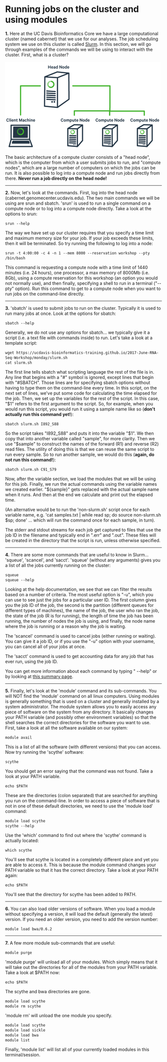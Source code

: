 Running jobs on the cluster and using modules
===============================================

**1\.** Here at the UC Davis Bioinformatics Core we have a large computational cluster (named cabernet) that we use for our analyses. The job scheduling system we use on this cluster is called [Slurm](https://slurm.schedmd.com/). In this section, we will go through examples of the commands we will be using to interact with the cluster. First, what is a cluster?

![cluster diagram](cluster_diagram.png)

The basic architecture of a compute cluster consists of a "head node", which is the computer from which a user submits jobs to run, and "compute nodes", which are a large number of computers on which the jobs can be run. It is also possible to log into a compute node and run jobs directly from there. **Never run a job directly on the head node!**

---

**2\.** Now, let's look at the commands. First, log into the head node (cabernet.genomecenter.ucdavis.edu). The two main commands we will be using are srun and sbatch. 'srun' is used to run a single command on a compute node or to log into a compute node directly. Take a look at the options to srun:

    srun --help

The way we have set up our cluster requires that you specify a time limit and maximum memory size for your job. If your job exceeds these limits, then it will be terminated. So try running the following to log into a node:

    srun -t 4:00:00 -c 4 -n 1 --mem 8000 --reservation workshop --pty /bin/bash

This command is requesting a compute node with a time limit of 1440 minutes (i.e. 24 hours), one processor, a max memory of 8000Mb (i.e. 8Gb), using a compute reservation for this workshop (an option you would not normally use), and then finally, specifying a shell to run in a terminal ("--pty" option). Run this command to get to a compute node when you want to run jobs on the command-line directly.

---

**3\.** 'sbatch' is used to submit jobs to run on the cluster. Typically it is used to run many jobs at once. Look at the options for sbatch:

    sbatch --help

Generally, we do not use any options for sbatch... we typically give it a script (i.e. a text file with commands inside) to run. Let's take a look at a template script:

    wget https://ucdavis-bioinformatics-training.github.io/2017-June-RNA-Seq-Workshop/monday/slurm.sh
    cat slurm.sh

The first line tells sbatch what scripting language the rest of the file is in. Any line that begins with a "#" symbol is ignored, except lines that begin with "#SBATCH". Those lines are for specifying sbatch options without having to type them on the command-line every time. In this script, on the next set of lines, we've put some code for calculating the time elapsed for the job. Then, we set up the variables for the rest of the script. In this case, "$1" refers to the first argument to the script. So, for example, when you would run this script, you would run it using a sample name like so (**don't actually run this command yet!**):

    sbatch slurm.sh I892_S88

So the script takes "I892_S88" and puts it into the variable "$1". We then copy that into another variable called "sample", for more clarity. Then we use "$sample" to construct the names of the forward (R1) and reverse (R2) read files. The utility of doing this is that we can reuse the same script to run every sample. So to run another sample, we would do this (**again, do not run this command!**):

    sbatch slurm.sh C91_S79

Now, after the variable section, we load the modules that we will be using for this job. Finally, we run the actual commands using the variable names we created earlier. "${sample}" gets replaced with the actual sample name when it runs. And then at the end we calculate and print out the elapsed time.

(An alternative would be to run the 'non-slurm.sh' script once for each variable name, e.g. 'cat samples.txt | while read sp; do source non-slurm.sh $sp; done' ... which will run the command once for each sample, in turn).

The stderr and stdout streams for each job get captured to files that use the job ID in the filename and typically end in ".err" and ".out". These files will be created in the directory that the script is run, unless otherwise specified.

---

**4\.** There are some more commands that are useful to know in Slurm... 'squeue', 'scancel', and 'sacct'. 'squeue' (without any arguments) gives you a list of all the jobs currently running on the cluster:

    squeue
    squeue --help

Looking at the help documentation, we see that we can filter the results based on a number of criteria. The most useful option is "-u", which you can use to see just the jobs for a particular user ID. The first column gives you the job ID of the job, the second is the partition (different queues for different types of machines), the name of the job, the user who ran the job, the state of the job (R is for running), the length of time the job has been running, the number of nodes the job is using, and finally, the node name where the job is running or a reason why the job is waiting.

The 'scancel' command is used to cancel jobs (either running or waiting). You can give it a job ID, or if you use the "-u" option with your username, you can cancel all of your jobs at once.

The 'sacct' command is used to get accounting data for any job that has ever run, using the job ID.

You can get more information about each command by typing "<command> --help" or by looking at [this summary page](https://slurm.schedmd.com/pdfs/summary.pdf).

---

**5\.** Finally, let's look at the 'module' command and its sub-commands. You will NOT find the 'module' command on all linux computers. Using modules is generally something that is used on a cluster and generally installed by a system administrator. The module system allows you to easily access any piece of software on the system from any directory. It basically changes your PATH variable (and possibly other environment variables) so that the shell searches the correct directories for the software you want to use. First, take a look at all the software available on our system:

    module avail

This is a list of all the software (with different versions) that you can access. Now try running the 'scythe' software:

    scythe

You should get an error saying that the command was not found. Take a look at your PATH variable.

    echo $PATH

These are the directories (colon separated) that are searched for anything you run on the command-line. In order to access a piece of software that is not in one of these default directories, we need to use the 'module load' command:

    module load scythe
    scythe --help

Use the 'which' command to find out where the 'scythe' command is actually located:

    which scythe

You'll see that scythe is located in a completely different place and yet you are able to access it. This is because the module command changes your PATH variable so that it has the correct directory. Take a look at your PATH again:

    echo $PATH

You'll see that the directory for scythe has been added to PATH.

---

**6\.** You can also load older versions of software. When you load a module without specifying a version, it will load the default (generally the latest) version. If you need an older version, you need to add the version number:

    module load bwa/0.6.2

---

**7\.** A few more module sub-commands that are useful:

    module purge

'module purge' will unload all of your modules. Which simply means that it will take out the directories for all of the modules from your PATH variable. Take a look at $PATH now:

    echo $PATH

The scythe and bwa directories are gone.

    module load scythe
    module rm scythe

'module rm' will unload the one module you specify.

    module load scythe
    module load sickle
    module load bwa
    module list

Finally, 'module list' will list all of your currently loaded modules in this terminal/session.
